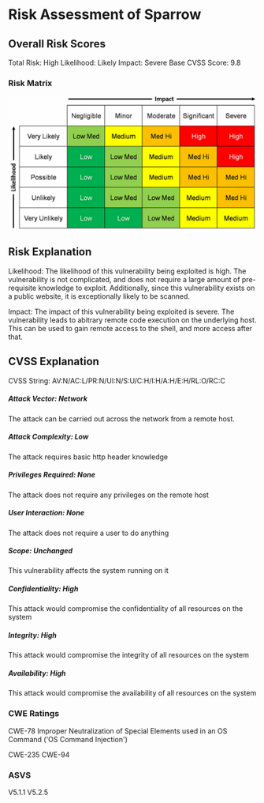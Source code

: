 # Risk Assessment of Sparrow


## Overall Risk Scores

Total Risk: High
Likelihood: Likely
Impact: Severe
Base CVSS Score: 9.8

### Risk Matrix
![](risk-matrix.png)

## Risk Explanation
Likelihood: The likelihood of this vulnerability being exploited is high. The vulnerability is not complicated, and does not require a large amount of pre-requisite knowledge to exploit. Additionally, since this vulnerability exists on a public website, it is exceptionally likely to be scanned.

Impact: The impact of this vulnerability being exploited is severe. The vulnerability leads to abitrary remote code execution on the underlying host. This can be used to gain remote access to the shell, and more access after that.

## CVSS Explanation
CVSS String: AV:N/AC:L/PR:N/UI:N/S:U/C:H/I:H/A:H/E:H/RL:O/RC:C

##### Attack Vector: Network
The attack can be carried out across the network from a remote host.

##### Attack Complexity: Low 
The attack requires basic http header knowledge

##### Privileges Required: None
The attack does not require any privileges on the remote host

##### User Interaction: None
The attack does not require a user to do anything

##### Scope: Unchanged
This vulnerability affects the system running on it

##### Confidentiality: High
This attack would compromise the confidentiality of all resources on the system

##### Integrity: High
This attack would compromise the integrity of all resources on the system

##### Availability: High
This attack would compromise the availability of all resources on the system


### CWE Ratings
CWE-78 Improper Neutralization of Special Elements used in an OS Command ('OS Command Injection')

CWE-235 
CWE-94


### ASVS
V5.1.1 
V5.2.5